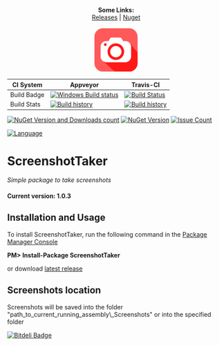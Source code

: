<p align="center">
  <b>Some Links:</b><br>
  <a href="https://github.com/elv1s42/ScreenshotTaker/releases">Releases</a> |
  <a href="https://www.nuget.org/packages/ScreenshotTaker">Nuget</a> 
  <br><br>
  <img src="https://github.com/elv1s42/ScreenshotTaker/blob/master/Icon.png?raw=true" alt="Project icon">
</p>

|CI System|Appveyor|Travis-CI|
|---|---|---|
|Build Badge|[![Windows Build status](https://ci.appveyor.com/api/projects/status/github/elv1s42/screenshottaker?branch=master&svg=true)](https://ci.appveyor.com/project/elv1s42/screenshottaker/branch/master)|[![Build Status](https://travis-ci.org/elv1s42/ScreenshotTaker.svg)](https://travis-ci.org/elv1s42/ScreenshotTaker)|
|Build Stats|[![Build history](https://buildstats.info/appveyor/chart/elv1s42/ScreenshotTaker?branch=master)](https://ci.appveyor.com/project/elv1s42/screenshottaker/history/branch/master)|[![Build history](https://buildstats.info/travisci/chart/elv1s42/ScreenshotTaker?branch=master)](https://travis-ci.org/elv1s42/ScreenshotTaker/builds)|

[![NuGet Version and Downloads count](https://buildstats.info/nuget/ScreenshotTaker)](https://www.nuget.org/packages/ScreenshotTaker)
[![NuGet Version](https://img.shields.io/nuget/v/ScreenshotTaker.svg)](https://www.nuget.org/packages/ScreenshotTaker)
[![Issue Count](https://codeclimate.com/github/elv1s42/ScreenshotTaker/badges/issue_count.svg)](https://codeclimate.com/github/elv1s42/ScreenshotTaker)


[![Language](https://toprated.github.io/Badges/LanguageBadge.svg?user=elv1s42&repo=NUnitGo&theme=dark)](https://github.com/elv1s42/ScreenshotTaker)


# ScreenshotTaker
_Simple package to take screenshots_

#### Current version: 1.0.3

##  Installation and Usage

To install ScreenshotTaker, run the following command in the [Package Manager Console](http://docs.nuget.org/docs/start-here/using-the-package-manager-console) 

**PM> Install-Package ScreenshotTaker**

or download [latest release](https://github.com/elv1s42/ScreenshotTaker/releases)

##  Screenshots location

Screenshots will be saved into the folder "path_to_current_running_assembly\\_Screenshots" 
or into the specified folder


[![Bitdeli Badge](https://d2weczhvl823v0.cloudfront.net/elv1s42/screenshottaker/trend.png)](https://bitdeli.com/free "Bitdeli Badge")

